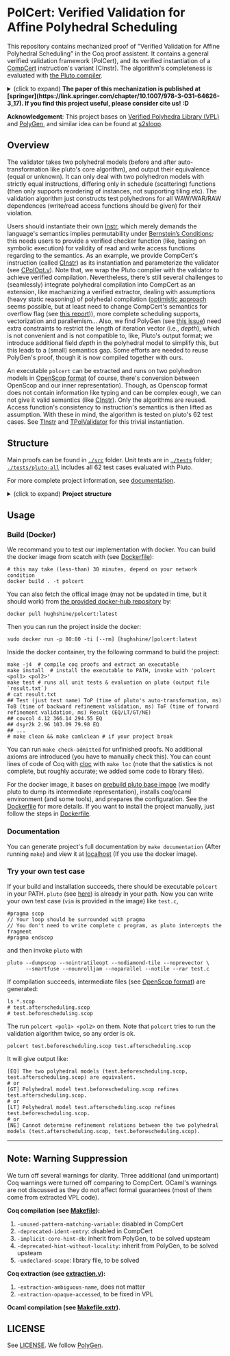 # PolCert: Verified Validation for Affine Polyhedral Scheduling

This repository contains mechanized proof of "Verified Validation for Affine Polyhedral Scheduling" in the Coq proof assistent. It contains a general verified validation framework (PolCert), and its verified instantiation of a [CompCert](https://github.com/AbsInt/CompCert) instruction's variant (CInstr). The algorithm's completeness is evaluated with [the Pluto compiler](https://github.com/bondhugula/pluto).


<details><summary>(click to expand) <strong>The paper of this mechanization is published at [springer](https://link.springer.com/chapter/10.1007/978-3-031-64626-3_17). If you find this project useful, please consider cite us! :D </strong></summary>


```
@InProceedings{10.1007/978-3-031-64626-3_17,
author="Li, Xuyang
and Liang, Hongjin
and Feng, Xinyu",
editor="Chin, Wei-Ngan
and Xu, Zhiwu",
title="Verified Validation for Affine Scheduling in Polyhedral Compilation",
booktitle="Theoretical Aspects of Software Engineering",
year="2024",
publisher="Springer Nature Switzerland",
address="Cham",
pages="287--305",
abstract="Structural nested loops can be abstracted into polyhedral models, based on which one can perform aggressive loop optimizations; however, the optimizations are often heuristic and complex, and therefore error-prone. Meanwhile, verified compilers, though rigorously correct, still miss powerful optimizing transformations and therefore produce less efficient code than industrial ones. To bridge this gap, this work provides a general verified validation framework based on Bernstein's conditions for affine scheduling, the core component of polyhedral optimization techniques. It is parameterized over the concrete definitions and proofs of the instruction language to be reusable. As shown in our evaluation, the framework is flexible enough to support both existing verified compilers like CompCert and existing polyhedral compilers like Pluto. The result is fully mechanized in the Coq proof assistant.",
isbn="978-3-031-64626-3"
}
```


</details>


**Acknowledgement**: This project bases on [Verified Polyhedra Library (VPL)](https://github.com/VERIMAG-Polyhedra/VPL) and [PolyGen](https://github.com/Ekdohibs/PolyGen), and similar idea can be found at [s2sloop](https://github.com/pilki/s2sLoop).

## Overview

The validator takes two polyhedral models (before and after auto-transformation like pluto's core algorithm), and output their equivalence (equal or unknown). It can only deal with two polyhedron models with strictly equal instructions, differing only in schedule (scattering) functions (then only supports reordering of instances, not supporting tiling etc). The validation algorithm just constructs test polyhedrons for all WAW/WAR/RAW dependences (write/read access functions should be given) for their violation.

Users should instantiate their own [Instr](./polygen/InstrTy.v), which merely demands the language's semantics implies permutability under [Bernstein’s Conditions](https://link.springer.com/referenceworkentry/10.1007/978-0-387-09766-4_521); this needs users to provide a verified checker function (like, basing on symbolic execution) for validity of read and write access functions regarding to the semantics. As an example, we provide CompCert's instruction (called [CInstr](./src/CInstr.v)) as its instantiation and parameterize the validator (see [CPolOpt.v](./driver/CPolOpt.v)). Note that, we wrap the Pluto compiler with the validator to achieve verified compilation. Nevertheless, there's still several challenges to (seamlessly) integrate polyhedral compilation into CompCert as an extension, like machanizing a verified extractor, dealing with assumptions (heavy static reasoning) of polyhedal compilation ([optimistic approach](https://dl.acm.org/doi/10.5555/3049832.3049864) seems possible, but at least need to change CompCert's semantics for overflow flag (see [this report](https://inria.hal.science/hal-00655485/file/polyproofs.pdf))), more complete scheduling supports, vectorization and parallemism... Also, we find PolyGen (see [this issue](https://github.com/Ekdohibs/PolyGen/issues/1)) need extra constraints to restrict the length of iteration vector (i.e., *depth*), which is not convenient and is not compatible to, like, Pluto's output format; we introduce additional field *depth* in the polyhedral model to simplify this, but this leads to a (small) semantics gap. Some efforts are needed to reuse PolyGen's proof, though it is now compiled together with ours. 

An executable `polcert` can be extracted and runs on two polyhedron models in [OpenScop format](https://github.com/periscop/openscop) (of course, there's conversion between OpenScop and our inner representation). Though, as Openscop format does not contain information like typing and can be complex eough, we can not give it valid semantics (like [CInstr](./src/CInstr.v)). Only the algorithms are reused. Access function's consistency to instruction's semantics is then lifted as assumption. With these in mind, the algorithm is tested on pluto's 62 test cases. See [TInstr](./src/TInstr.v) and [TPolValidator](./driver/TPolValidator.v) for this trivial instantiation. 

## Structure

Main proofs can be found in [`./src`](./src) folder. Unit tests are in [`./tests`](./tests) folder; [`./tests/pluto-all`](./tests/pluto-all) includes all 62 test cases evaluated with Pluto. 

For more complete project information, see [documentation](#documentation).

<details><summary>(click to expand) <strong>Project structure</strong></summary>


```
.
├── Dockerfile, Makefile[...], configure
├── README.md
├── doc                # Chore: for documentation 
├── src                # Coq: main machanization of this project
├── VPL                # Coq: Verified Polyhedra Library
├── polygen            # Coq: PolyGen's machanization
├── flocq              # Coq: Floating point Library, used by CompCert
├── cfrontend, common, lib, x86, x86_64  # Coq: (mainly) CompCert Coq files
├── tests              # Chore: test suit and test scripts
├── cparser, driver    # OCaml: compiler driver, amended from CompCert's
├── extraction         # Chore: for coq file's ocaml extraction 
├── samples            # Coq: sample polyhedral programs (instantiate with CInstr) 
├── tools              # Chore: just some tools
└── MenhirLib          # TBD: the verified parser, may reuse it later, now useless
```


</details>


## Usage

### Build (Docker)

We recommand you to test our implementation with docker. You can build the docker image from scatch with (see [Dockerfile](./Dockerfile)):

```
# this may take (less-than) 30 minutes, depend on your network condition
docker build . -t polcert
```

You can also fetch the offical image (may not be updated in time, but it should work) from [the provided docker-hub repository](https://hub.docker.com/repository/docker/hughshine/polcert/) by:

```
docker pull hughshine/polcert:latest
```

Then you can run the project inside the docker:

```
sudo docker run -p 80:80 -ti [--rm] [hughshine/]polcert:latest
```

Inside the docker container, try the following command to build the project:

```
make -j4  # compile coq proofs and extract an executable
make install  # install the executable to PATH, invoke with 'polcert <pol1> <pol2>'
make test # runs all unit tests & evaluation on pluto (output file `result.txt`)
# cat result.txt
## Test (just test name) ToP (time of pluto's auto-transformation, ms) ToB (time of backward refinement validation, ms) ToF (time of forward refinement validation, ms) Result (EQ/LT/GT/NE)
## covcol 4.12 366.14 294.55 EQ
## dsyr2k 2.96 103.09 79.98 EQ
## ...
# make clean && make camlclean # if your project break
```

You can run `make check-admitted` for unfinished proofs. No additional axioms are introduced (you have to manually check this). You can count lines of code of Coq with [cloc](https://github.com/AlDanial/cloc) with `make loc` (note that the satistics is not complete, but roughly accurate; we added some code to library files).

For the docker image, it bases on [prebuild pluto base image](https://hub.docker.com/repository/docker/hughshine/pluto-verif) (we modify pluto to dump its intermediate representation), installs coq/ocaml environment (and some tools), and prepares the configuration. See the [Dockerfile](./Dockerfile) for more details. If you want to install the project manually, just follow the steps in [Dockerfile](./Dockerfile).

### Documentation

You can generate project's full documentation by `make documentation` (After running `make`) and view it at [localhost](http://localhost/) (If you use the docker image).

### Try your own test case

If your build and installation succeeds, there should be executable `polcert` in your PATH. `pluto` (see [here](https://github.com/verif-scop/pluto)) is already in your path. Now you can write your own test case (`vim` is provided in the image) like `test.c`,

```
#pragma scop
// Your loop should be surrounded with pragma
// You don't need to write complete c program, as pluto intercepts the fragment
#pragma endscop
```

and then invoke `pluto` with 

```
pluto --dumpscop --nointratileopt --nodiamond-tile --noprevector \
      --smartfuse --nounrolljam --noparallel --notile --rar test.c
```

If compilation succeeds, intermediate files (see [OpenScop format](https://github.com/periscop/openscop)) are generated:

```
ls *.scop
# test.afterscheduling.scop
# test.beforescheduling.scop
```

The run `polcert <pol1> <pol2>` on them. Note that `polcert` tries to run the validation algorithm twice, so any order is ok.

```
polcert test.beforescheduling.scop test.afterscheduling.scop
```

It will give output like:

```
[EQ] The two polyhedral models (test.beforescheduling.scop, test.afterscheduling.scop) are equivalent.
# or
[GT] Polyhedral model test.beforescheduling.scop refines test.afterscheduling.scop.
# or
[LT] Polyhedral model test.afterscheduling.scop refines test.beforescheduling.scop.
# or
[NE] Cannot determine refinement relations between the two polyhedral models (test.afterscheduling.scop, test.beforescheduling.scop).
```

--- 

## Note: Warning Suppression

We turn off several warnings for clarity. Three additional (and unimportant) Coq warnings were turned off comparing to CompCert. OCaml's warnings are not discussed as they do not affect formal guarantees (most of them come from extracted VPL code).

**Coq compilation (see [Makefile](./Makefile)):**
1. `-unused-pattern-matching-variable`: disabled in CompCert
2. `-deprecated-ident-entry`: disabled in CompCert
3. `-implicit-core-hint-db`: inherit from PolyGen, to be solved upsteam
4. `-deprecated-hint-without-locality`: inherit from PolyGen, to be solved upsteam
5. `-undeclared-scope`: library file, to be solved

**Coq extraction (see [extraction.v](./extraction/extraction.v)):**
1. `-extraction-ambiguous-name`, does not matter
2. `-extraction-opaque-accessed`, to be fixed in VPL

**Ocaml compilation (see [Makefile.extr](./Makefile.extr)).**


## LICENSE

See [LICENSE](./LICENSE). We follow [PolyGen](https://github.com/Ekdohibs/PolyGen).
